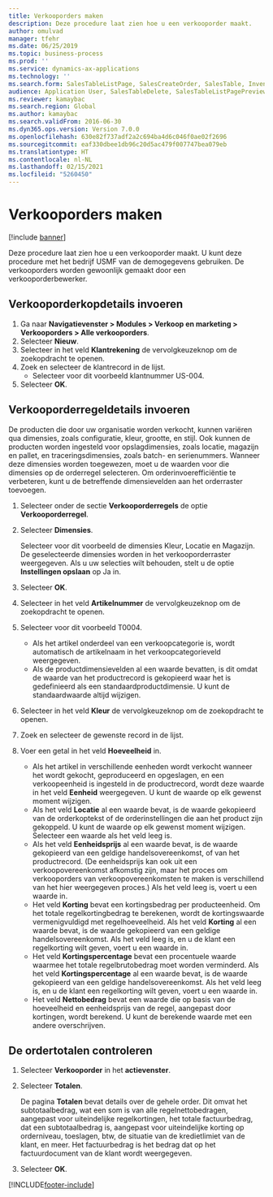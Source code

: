 ```yaml
---
title: Verkooporders maken
description: Deze procedure laat zien hoe u een verkooporder maakt.
author: omulvad
manager: tfehr
ms.date: 06/25/2019
ms.topic: business-process
ms.prod: ''
ms.service: dynamics-ax-applications
ms.technology: ''
ms.search.form: SalesTableListPage, SalesCreateOrder, SalesTable, InventDimParmFixed, InventProductDimensionLookup, SalesTotals
audience: Application User, SalesTableDelete, SalesTableListPagePreviewPage, SalesUpdateRemain
ms.reviewer: kamaybac
ms.search.region: Global
ms.author: kamaybac
ms.search.validFrom: 2016-06-30
ms.dyn365.ops.version: Version 7.0.0
ms.openlocfilehash: 630e82f737adf2a2c694ba4d6c046f0ae02f2696
ms.sourcegitcommit: eaf330dbee1db96c20d5ac479f007747bea079eb
ms.translationtype: HT
ms.contentlocale: nl-NL
ms.lasthandoff: 02/15/2021
ms.locfileid: "5260450"
---
```

# <a name="create-sales-orders"></a>Verkooporders maken

[!include [banner](../../includes/banner.md)]

Deze procedure laat zien hoe u een verkooporder maakt. U kunt deze procedure met het bedrijf USMF van de demogegevens gebruiken. De verkooporders worden gewoonlijk gemaakt door een verkooporderbewerker. 

## <a name="enter-sales-order-header-details"></a>Verkooporderkopdetails invoeren
1. Ga naar **Navigatievenster > Modules > Verkoop en marketing > Verkooporders > Alle verkooporders**.
2. Selecteer **Nieuw**.
3. Selecteer in het veld **Klantrekening** de vervolgkeuzeknop om de zoekopdracht te openen.
4. Zoek en selecteer de klantrecord in de lijst.
    - Selecteer voor dit voorbeeld klantnummer US-004.  
5. Selecteer **OK**.

## <a name="enter-sales-order-line-details"></a>Verkooporderregeldetails invoeren
    
De producten die door uw organisatie worden verkocht, kunnen variëren qua dimensies, zoals configuratie, kleur, grootte, en stijl. Ook kunnen de producten worden ingesteld voor opslagdimensies, zoals locatie, magazijn en pallet, en traceringsdimensies, zoals batch- en serienummers. Wanneer deze dimensies worden toegewezen, moet u de waarden voor die dimensies op de orderregel selecteren. Om orderinvoerefficiëntie te verbeteren, kunt u de betreffende dimensievelden aan het orderraster toevoegen.
    
1. Selecteer onder de sectie **Verkooporderregels** de optie **Verkooporderregel**.
2. Selecteer **Dimensies**.
    
    Selecteer voor dit voorbeeld de dimensies Kleur, Locatie en Magazijn. De geselecteerde dimensies worden in het verkooporderraster weergegeven. Als u uw selecties wilt behouden, stelt u de optie **Instellingen opslaan** op Ja in.
    
3. Selecteer **OK**.
4. Selecteer in het veld **Artikelnummer** de vervolgkeuzeknop om de zoekopdracht te openen.
5. Selecteer voor dit voorbeeld T0004.
    - Als het artikel onderdeel van een verkoopcategorie is, wordt automatisch de artikelnaam in het verkoopcategorieveld weergegeven.  
    - Als de productdimensievelden al een waarde bevatten, is dit omdat de waarde van het productrecord is gekopieerd waar het is gedefinieerd als een standaardproductdimensie. U kunt de standaardwaarde altijd wijzigen.   
6. Selecteer in het veld **Kleur** de vervolgkeuzeknop om de zoekopdracht te openen.
7. Zoek en selecteer de gewenste record in de lijst.
8. Voer een getal in het veld **Hoeveelheid** in.
    - Als het artikel in verschillende eenheden wordt verkocht wanneer het wordt gekocht, geproduceerd en opgeslagen, en een verkoopeenheid is ingesteld in de productrecord, wordt deze waarde in het veld **Eenheid** weergegeven. U kunt de waarde op elk gewenst moment wijzigen.   
    - Als het veld **Locatie** al een waarde bevat, is de waarde gekopieerd van de orderkoptekst of de orderinstellingen die aan het product zijn gekoppeld. U kunt de waarde op elk gewenst moment wijzigen. Selecteer een waarde als het veld leeg is.   
    - Als het veld **Eenheidsprijs** al een waarde bevat, is de waarde gekopieerd van een geldige handelsovereenkomst, of van het productrecord. (De eenheidsprijs kan ook uit een verkoopovereenkomst afkomstig zijn, maar het proces om verkooporders van verkoopovereenkomsten te maken is verschillend van het hier weergegeven proces.) Als het veld leeg is, voert u een waarde in.   
    - Het veld **Korting** bevat een kortingsbedrag per producteenheid. Om het totale regelkortingbedrag te berekenen, wordt de kortingswaarde vermenigvuldigd met regelhoeveelheid. Als het veld **Korting** al een waarde bevat, is de waarde gekopieerd van een geldige handelsovereenkomst. Als het veld leeg is, en u de klant een regelkorting wilt geven, voert u een waarde in.  
    - Het veld **Kortingspercentage** bevat een procentuele waarde waarmee het totale regelbrutobedrag moet worden verminderd.  Als het veld **Kortingspercentage** al een waarde bevat, is de waarde gekopieerd van een geldige handelsovereenkomst. Als het veld leeg is, en u de klant een regelkorting wilt geven, voert u een waarde in. 
    - Het veld **Nettobedrag** bevat een waarde die op basis van de hoeveelheid en eenheidsprijs van de regel, aangepast door kortingen, wordt berekend.  U kunt de berekende waarde met een andere overschrijven.  

## <a name="review-the-order-totals"></a>De ordertotalen controleren
1. Selecteer **Verkooporder** in het **actievenster**.
2. Selecteer **Totalen**.
    
    De pagina **Totalen** bevat details over de gehele order. Dit omvat het subtotaalbedrag, wat een som is van alle regelnettobedragen, aangepast voor uiteindelijke regelkortingen, het totale factuurbedrag, dat een subtotaalbedrag is, aangepast voor uiteindelijke korting op orderniveau, toeslagen, btw, de situatie van de kredietlimiet van de klant, en meer. Het factuurbedrag is het bedrag dat op het factuurdocument van de klant wordt weergegeven.  
    
3. Selecteer **OK**.


[!INCLUDE[footer-include](../../../includes/footer-banner.md)]